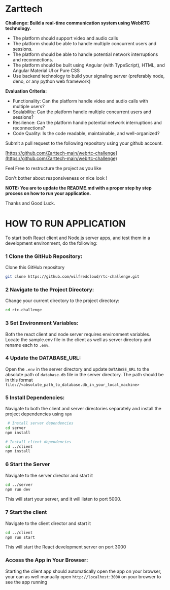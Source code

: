 # Zarttech

**Challenge: Build a real-time communication system using WebRTC technology.**

- The platform should support video and audio calls
- The platform should be able to handle multiple concurrent users and sessions.
- The platform should be able to handle potential network interruptions and reconnections.
- The platform should be built using Angular (with TypeScript), HTML, and Angular Material UI or Pure CSS
- Use backend technology to build your signaling server (preferably node, deno, or any python web framework)

**Evaluation Criteria:**

- Functionality: Can the platform handle video and audio calls with multiple users?
- Scalability: Can the platform handle multiple concurrent users and sessions?
- Resilience: Can the platform handle potential network interruptions and reconnections?
- Code Quality: Is the code readable, maintainable, and well-organized?

Submit a pull request to the following repository using your github account.

[https://github.com/Zarttech-main/webrtc-challenge](https://github.com/Zarttech-main/webrtc-challenge)

Feel Free to restructure the project as you like

Don't bother about responsiveness or nice look !

**NOTE: You are to update the README.md with a proper step by step process on how to run your application.**

Thanks and Good Luck.


# HOW TO RUN APPLICATION

To start both React client and Node.js server apps, and  test them in a development environment, do the following:

### 1  Clone the GitHub Repository:
Clone this GitHub repository 
```bash
git clone https://github.com/wilfredcloud/rtc-challenge.git
```

### 2 Navigate to the Project Directory:
Change your current directory to the project directory:
```bash
cd rtc-challenge
```

### 3 Set Environment Variables:
Both the react client and node server requires environment variables. 
Locate the sample.env file in the client as well as server directory and rename each to `.env`.

### 4 Update the DATABASE_URL:
Open the `.env` in the server directory and update `DATABASE_URL` to the absolute path of `database.db` file in the server directory.
The path should be in this format `file://<absolute_path_to_database.db_in_your_local_machine>`

### 5 Install Dependencies:
Navigate to both the client and server directories separately and install the project dependencies using `npm`

```bash
 # Install server dependencies
cd server
npm install

# Install client dependencies
cd ../client
npm install

```

### 6 Start the Server
Navigate to the server director and start it 
```bash
cd ../server
npm run dev
```
This will start your server, and it will listen to port 5000.

### 7 Start the client
Navigate to the client director and start it 
```bash
cd ../client
npm run start
```
This will start the React development server on port 3000

### Access the App in Your Browser:
Starting the client app should automatically open the app on your browser, your can as well manually
open `http://localhost:3000` on your browser to see the app running 
